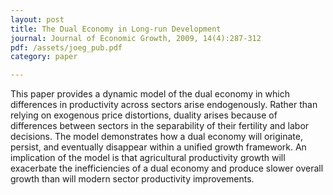 ```yaml
---
layout: post
title: The Dual Economy in Long-run Development
journal: Journal of Economic Growth, 2009, 14(4):287-312
pdf: /assets/joeg_pub.pdf
category: paper

---
```

This paper provides a dynamic model of the dual economy in which differences in productivity across sectors arise endogenously. Rather than relying on exogenous price distortions, duality arises because of differences between sectors in the separability of their fertility and labor decisions. The model demonstrates how a dual economy will originate, persist, and eventually disappear within a unified growth framework. An implication of the model is that agricultural productivity growth will exacerbate the inefficiencies of a dual economy and produce slower overall growth than will modern sector productivity improvements.
